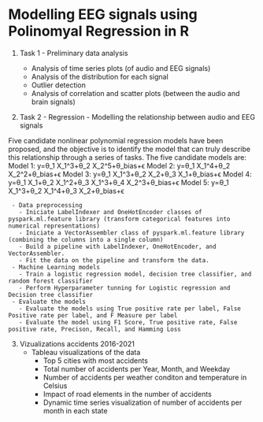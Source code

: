 # Modelling EEG signals using Polinomyal Regression in R

  1. Task 1 - Preliminary data analysis 
     - Analysis of time series plots (of audio and EEG signals)	
     - Analysis of the distribution for each signal	
     - Outlier detection	
     - Analysis of correlation and scatter plots (between the audio and brain signals)

  2. Task 2 - Regression - Modelling the relationship between audio and EEG signals

Five candidate nonlinear polynomial regression models have been proposed, and the objective is to identify the model that can truly describe this relationship through a series of tasks. The five candidate models are: 
Model 1: y=θ_1 Χ_1^3+θ_2 Χ_2^5+θ_bias+ϵ
Model 2: y=θ_1 Χ_1^4+θ_2 Χ_2^2+θ_bias+ϵ 
Model 3: y=θ_1 Χ_1^3+θ_2 Χ_2+θ_3 Χ_1+θ_bias+ϵ 
Model 4: y=θ_1 Χ_1+θ_2 Χ_1^2+θ_3 Χ_1^3+θ_4 Χ_2^3+θ_bias+ϵ
Model 5: y=θ_1 Χ_1^3+θ_2 Χ_1^4+θ_3 Χ_2+θ_bias+ϵ

     - Data preprocessing
       - Iniciate LabelIndexer and OneHotEncoder classes of pyspark.ml.feature library (transform categorical features into numerical representations) 
       - Iniciate a VectorAssembler class of pyspark.ml.feature library (combining the columns into a single column)
       - Build a pipeline with LabelIndexer, OneHotEncoder, and VectorAssembler.
       - Fit the data on the pipeline and transform the data. 
     - Machine Learning models
       - Train a logistic regression model, decision tree classifier, and random forest classifier
       - Perform Hyperparameter tunning for Logistic regression and Decision tree classifier
     - Evaluate the models
       - Evaluate the models using True positive rate per label, False Positive rate per label, and F Measure per label
       - Evaluate the model using F1 Score, True positive rate, False positive rate, Precison, Recall, and Hamming Loss 
  3. Vizualizations accidents 2016-2021
     - Tableau visualizations of the data 
        - Top 5 cities with most accidents 
        - Total number of accidents per Year, Month, and Weekday
        - Number of accidents per weather conditon and temperature in Celsius 
        - Impact of road elements in the number of accidents 
        - Dynamic time series visualization of number of accidents per month in each state
